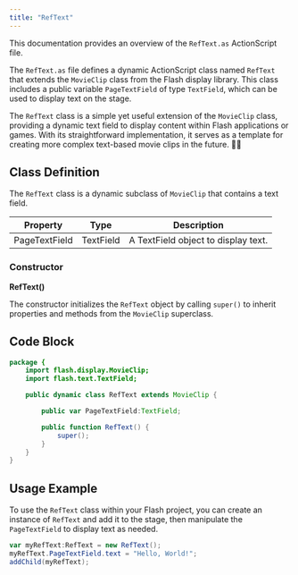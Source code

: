 ```yaml
---
title: "RefText"
---
```


This documentation provides an overview of the `RefText.as` ActionScript file.

The `RefText.as` file defines a dynamic ActionScript class named `RefText` that extends the `MovieClip` class from the Flash display library.
This class includes a public variable `PageTextField` of type `TextField`, which can be used to display text on the stage.

The `RefText` class is a simple yet useful extension of the `MovieClip` class, providing a dynamic text field to display content within Flash applications or games.
With its straightforward implementation, it serves as a template for creating more complex text-based movie clips in the future. 📄✨


## Class Definition
The `RefText` class is a dynamic subclass of `MovieClip` that contains a text field.

| **Property**    | **Type**    | **Description**             |
|-----------------|-------------|-----------------------------|
| PageTextField   | TextField   | A TextField object to display text. |

### Constructor

**RefText()**

The constructor initializes the `RefText` object by calling `super()` to inherit properties and methods from the `MovieClip` superclass.

## Code Block

```actionscript
package {
    import flash.display.MovieClip;
    import flash.text.TextField;

    public dynamic class RefText extends MovieClip {

        public var PageTextField:TextField;

        public function RefText() {
            super();
        }
    }
}
```

## Usage Example
To use the `RefText` class within your Flash project, you can create an instance of `RefText` and add it to the stage, then manipulate the `PageTextField` to display text as needed.

```actionscript
var myRefText:RefText = new RefText();
myRefText.PageTextField.text = "Hello, World!";
addChild(myRefText);
```

